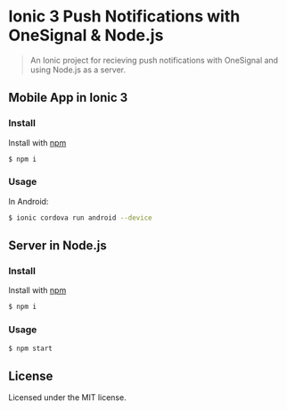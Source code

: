 # Ionic 3 Push Notifications with OneSignal & Node.js

> An Ionic project for recieving push notifications with OneSignal and using Node.js as a server.

## Mobile App in Ionic 3 

### Install

Install with [npm](https://www.npmjs.com/)

```sh
$ npm i 
```

### Usage

In Android:

```sh
$ ionic cordova run android --device
```

## Server in Node.js

### Install

Install with [npm](https://www.npmjs.com/)

```sh
$ npm i 
```

### Usage

```sh
$ npm start
```

## License

Licensed under the MIT license.
